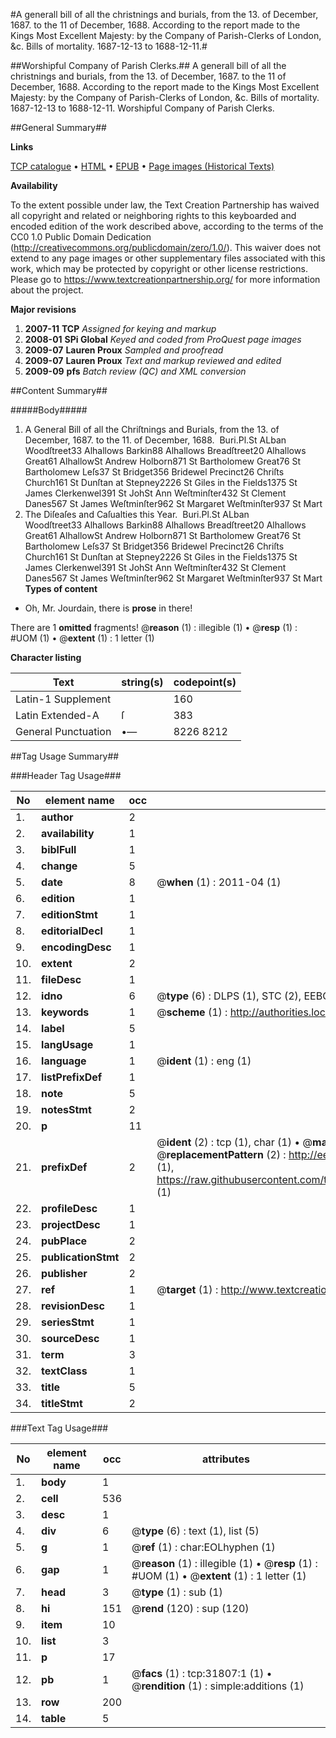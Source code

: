 #A generall bill of all the christnings and burials, from the 13. of December, 1687. to the 11 of December, 1688. According to the report made to the Kings Most Excellent Majesty: by the Company of Parish-Clerks of London, &c. Bills of mortality. 1687-12-13 to 1688-12-11.#

##Worshipful Company of Parish Clerks.##
A generall bill of all the christnings and burials, from the 13. of December, 1687. to the 11 of December, 1688. According to the report made to the Kings Most Excellent Majesty: by the Company of Parish-Clerks of London, &c.
Bills of mortality. 1687-12-13 to 1688-12-11.
Worshipful Company of Parish Clerks.

##General Summary##

**Links**

[TCP catalogue](http://www.ota.ox.ac.uk/tcp/)  • 
[HTML](http://tei.it.ox.ac.uk/tcp/Texts-HTML/free/A42/A42603.html)  • 
[EPUB](http://tei.it.ox.ac.uk/tcp/Texts-EPUB/free/A42/A42603.epub) • 
[Page images (Historical Texts)](https://historicaltexts.jisc.ac.uk/eebo-99827389e)

**Availability**

To the extent possible under law, the Text Creation Partnership has waived all copyright and related or neighboring rights to this keyboarded and encoded edition of the work described above, according to the terms of the CC0 1.0 Public Domain Dedication (http://creativecommons.org/publicdomain/zero/1.0/). This waiver does not extend to any page images or other supplementary files associated with this work, which may be protected by copyright or other license restrictions. Please go to https://www.textcreationpartnership.org/ for more information about the project.

**Major revisions**

1. __2007-11__ __TCP__ *Assigned for keying and markup*
1. __2008-01__ __SPi Global__ *Keyed and coded from ProQuest page images*
1. __2009-07__ __Lauren Proux__ *Sampled and proofread*
1. __2009-07__ __Lauren Proux__ *Text and markup reviewed and edited*
1. __2009-09__ __pfs__ *Batch review (QC) and XML conversion*

##Content Summary##

#####Body#####

1. A General Bill of all the Chriſtnings and Burials, from the 13. of December, 1687. to the 11. of December, 1688.
 Buri.Pl.St ALban Woodſtreet33 Alhallows Barkin88 Alhallows Breadſtreet20 Alhallows Great61 AlhallowSt Andrew Holborn871 St Bartholomew Great76 St Bartholomew Leſs37 St Bridget356 Bridewel Precinct26 Chriſts Church161 St Dunſtan at Stepney2226 St Giles in the Fields1375 St James Clerkenwel391 St JohSt Ann Weſtminſter432 St Clement Danes567 St James Weſtminſter962 St Margaret Weſtminſter937 St Mart
1. The Diſeaſes and Caſualties this Year.
 Buri.Pl.St ALban Woodſtreet33 Alhallows Barkin88 Alhallows Breadſtreet20 Alhallows Great61 AlhallowSt Andrew Holborn871 St Bartholomew Great76 St Bartholomew Leſs37 St Bridget356 Bridewel Precinct26 Chriſts Church161 St Dunſtan at Stepney2226 St Giles in the Fields1375 St James Clerkenwel391 St JohSt Ann Weſtminſter432 St Clement Danes567 St James Weſtminſter962 St Margaret Weſtminſter937 St Mart
**Types of content**

  * Oh, Mr. Jourdain, there is **prose** in there!

There are 1 **omitted** fragments! 
 @__reason__ (1) : illegible (1)  •  @__resp__ (1) : #UOM (1)  •  @__extent__ (1) : 1 letter (1)

**Character listing**


|Text|string(s)|codepoint(s)|
|---|---|---|
|Latin-1 Supplement| |160|
|Latin Extended-A|ſ|383|
|General Punctuation|•—|8226 8212|

##Tag Usage Summary##

###Header Tag Usage###

|No|element name|occ|attributes|
|---|---|---|---|
|1.|__author__|2||
|2.|__availability__|1||
|3.|__biblFull__|1||
|4.|__change__|5||
|5.|__date__|8| @__when__ (1) : 2011-04 (1)|
|6.|__edition__|1||
|7.|__editionStmt__|1||
|8.|__editorialDecl__|1||
|9.|__encodingDesc__|1||
|10.|__extent__|2||
|11.|__fileDesc__|1||
|12.|__idno__|6| @__type__ (6) : DLPS (1), STC (2), EEBO-CITATION (1), PROQUEST (1), VID (1)|
|13.|__keywords__|1| @__scheme__ (1) : http://authorities.loc.gov/ (1)|
|14.|__label__|5||
|15.|__langUsage__|1||
|16.|__language__|1| @__ident__ (1) : eng (1)|
|17.|__listPrefixDef__|1||
|18.|__note__|5||
|19.|__notesStmt__|2||
|20.|__p__|11||
|21.|__prefixDef__|2| @__ident__ (2) : tcp (1), char (1)  •  @__matchPattern__ (2) : ([0-9\-]+):([0-9IVX]+) (1), (.+) (1)  •  @__replacementPattern__ (2) : http://eebo.chadwyck.com/downloadtiff?vid=$1&page=$2 (1), https://raw.githubusercontent.com/textcreationpartnership/Texts/master/tcpchars.xml#$1 (1)|
|22.|__profileDesc__|1||
|23.|__projectDesc__|1||
|24.|__pubPlace__|2||
|25.|__publicationStmt__|2||
|26.|__publisher__|2||
|27.|__ref__|1| @__target__ (1) : http://www.textcreationpartnership.org/docs/. (1)|
|28.|__revisionDesc__|1||
|29.|__seriesStmt__|1||
|30.|__sourceDesc__|1||
|31.|__term__|3||
|32.|__textClass__|1||
|33.|__title__|5||
|34.|__titleStmt__|2||


###Text Tag Usage###

|No|element name|occ|attributes|
|---|---|---|---|
|1.|__body__|1||
|2.|__cell__|536||
|3.|__desc__|1||
|4.|__div__|6| @__type__ (6) : text (1), list (5)|
|5.|__g__|1| @__ref__ (1) : char:EOLhyphen (1)|
|6.|__gap__|1| @__reason__ (1) : illegible (1)  •  @__resp__ (1) : #UOM (1)  •  @__extent__ (1) : 1 letter (1)|
|7.|__head__|3| @__type__ (1) : sub (1)|
|8.|__hi__|151| @__rend__ (120) : sup (120)|
|9.|__item__|10||
|10.|__list__|3||
|11.|__p__|17||
|12.|__pb__|1| @__facs__ (1) : tcp:31807:1 (1)  •  @__rendition__ (1) : simple:additions (1)|
|13.|__row__|200||
|14.|__table__|5||
